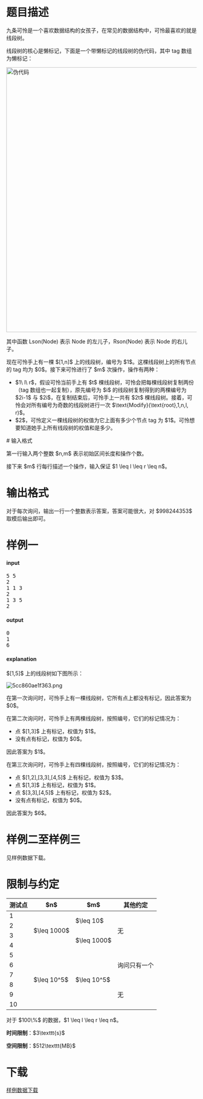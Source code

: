 # 题目描述

<p>九条可怜是一个喜欢数据结构的女孩子，在常见的数据结构中，可怜最喜欢的就是线段树。</p>
<p>线段树的核心是懒标记，下面是一个带懒标记的线段树的伪代码，其中 tag 数组为懒标记：</p>
<p><img class="img-responsive center-block" src="//img.uoj.ac/problem/467/segcode.webp" style="width:700px;" alt="伪代码"/></p>
<p>其中函数 Lson(Node) 表示 Node 的左儿子，Rson(Node) 表示 Node 的右儿子。</p>
<p>现在可怜手上有一棵 $[1,n]$ 上的线段树，编号为 $1$。这棵线段树上的所有节点的 tag 均为 $0$。接下来可怜进行了 $m$ 次操作，操作有两种：</p>
<ul><li>$1\ l\ r$，假设可怜当前手上有 $t$ 棵线段树，可怜会把每棵线段树复制两份（tag 数组也一起复制），原先编号为 $i$ 的线段树复制得到的两棵编号为 $2i-1$ 与 $2i$，在复制结束后，可怜手上一共有 $2t$ 棵线段树。接着，可怜会对所有编号为奇数的线段树进行一次 $\text{Modify}(\text{root},1,n,l, r)$。</li>
<li>$2$，可怜定义一棵线段树的权值为它上面有多少个节点 tag 为 $1$。可怜想要知道她手上所有线段树的权值和是多少。</li>
</ul>
# 输入格式


<p>第一行输入两个整数 $n,m$ 表示初始区间长度和操作个数。</p>
<p>接下来 $m$ 行每行描述一个操作，输入保证 $1 \leq l \leq r \leq n$。</p>

# 输出格式


<p>对于每次询问，输出一行一个整数表示答案，答案可能很大，对 $998244353$ 取模后输出即可。</p>

# 样例一


<h4>input</h4>
<pre>5 5
2
1 1 3
2
1 3 5
2
</pre>

<h4>output</h4>
<pre>0
1
6
</pre>

<h4>explanation</h4>
<p>$[1,5]$ 上的线段树如下图所示：</p>
<p><img class="img-responsive center-block" src="/source/uoj/467/img/aHR0cHM6Ly9pLmxvbGkubmV0LzIwMTkvMDQvMzAvNWNjODYwYWUxZjM2My5wbmc=.png" alt="5cc860ae1f363.png"/></p>
<p>在第一次询问时，可怜手上有一棵线段树，它所有点上都没有标记，因此答案为 $0$。</p>
<p>在第二次询问时，可怜手上有两棵线段树，按照编号，它们的标记情况为：</p>
<ul><li>点 $[1,3]$ 上有标记，权值为 $1$。</li>
<li>没有点有标记，权值为 $0$。</li>
</ul><p>因此答案为 $1$。</p>
<p>在第三次询问时，可怜手上有四棵线段树，按照编号，它们的标记情况为：</p>
<ul><li>点 $[1,2],[3,3],[4,5]$ 上有标记，权值为 $3$。</li>
<li>点 $[1,3]$ 上有标记，权值为 $1$。</li>
<li>点 $[3,3],[4,5]$ 上有标记，权值为 $2$。</li>
<li>没有点有标记，权值为 $0$。</li>
</ul><p>因此答案为 $6$。</p>

# 样例二至样例三


<p>见样例数据下载。</p>

# 限制与约定


<div class="table-responsive">
<table class="table table-bordered table-text-center table-vertical-middle"><thead><tr><th>测试点</th>
    <th>$n$</th>
    <th>$m$</th>
    <th>其他约定</th>
  </tr></thead><tbody><tr><td>1</td>
    <td rowspan="4">$\leq 1000$</td>
    <td rowspan="2">$\leq 10$</td>
    <td rowspan="4">无</td>
  </tr><tr><td>2</td>
  </tr><tr><td>3</td>
    <td rowspan="2">$\leq 1000$</td>
  </tr><tr><td>4</td>
  </tr><tr><td>5</td>
    <td rowspan="6">$\leq 10^5$</td>
    <td rowspan="6">$\leq 10^5$</td>
    <td rowspan="3">询问只有一个</td>
  </tr><tr><td>6</td>
  </tr><tr><td>7</td>
  </tr><tr><td>8</td>
    <td rowspan="3">无</td>
  </tr><tr><td>9</td>
  </tr><tr><td>10</td>
  </tr></tbody></table></div>

<p>对于 $100\%$ 的数据，$1 \leq l \leq r \leq n$。</p>
<p><strong>时间限制</strong>：$3\texttt{s}$</p>
<p><strong>空间限制</strong>：$512\texttt{MB}$</p>

# 下载


<p><a href="/download.php?type=problem&amp;id=467">样例数据下载</a></p>
